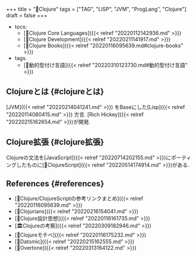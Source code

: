 +++
title = "📝Clojure"
tags = ["TAG", "LISP", "JVM", "ProgLang", "Clojure"]
draft = false
+++

-   tocs:
    -   [📂Clojure Core Languages]({{< relref "20220112142936.md" >}})
    -   [📂Clojure Development]({{< relref "20220211141917.md" >}})
    -   [📂Clojure Books]({{< relref "20220116095639.md#clojure-books" >}})
-   tags.
    -   [🔖動的型付け言語]({{< relref "20220310123730.md#動的型付け言語" >}})


## Clojureとは {#clojureとは}

[JVM]({{< relref "20220214041241.md" >}}) をBaseにした[Lisp]({{< relref "20220114080415.md" >}}) 方言. [Rich Hickey]({{< relref "20220215162654.md" >}})が開発.


## Clojure拡張 {#clojure拡張}

Clojureの文法を[JavaScript]({{< relref "20220714202155.md" >}})にポーティングしたものに[📝ClojureScript]({{< relref "20220514174914.md" >}})がある.


## References {#references}

-   [📝Clojure/ClojureScriptの参考リンクまとめ]({{< relref "20220116095639.md" >}})
-   [📝Clojurians]({{< relref "20220216154041.md" >}})
-   [📝Clojure設計思想]({{< relref "20220116161735.md" >}})
-   [🏛Clojureの考察]({{< relref "20220309182946.md" >}})
-   [📝Clojureモチベ]({{< relref "20220116175232.md" >}})
-   [📝Datomic]({{< relref "20220215162555.md" >}})
-   [📝Overtone]({{< relref "20220313164122.md" >}})
